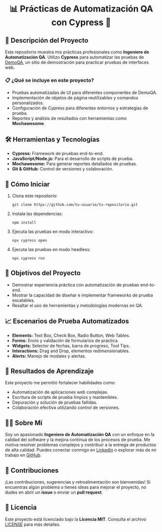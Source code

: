 <!DOCTYPE html>
<html lang="es">

<head>
  <meta charset="UTF-8">
  <meta name="viewport" content="width=device-width, initial-scale=1.0">
</head>

<body>

  <h1 align="center">📊 Prácticas de Automatización QA con Cypress 🧪</h1>
  
  

  <h2>🌟 Descripción del Proyecto</h2>
  <p>Este repositorio muestra mis prácticas profesionales como <strong>Ingeniero de Automatización QA</strong>. Utilizo <strong>Cypress</strong> para automatizar las pruebas de <a href="https://demoqa.com/" target="_blank">DemoQA</a>, un sitio de demostración para practicar pruebas de interfaces web.</p>

  <h3>📋 ¿Qué se incluye en este proyecto?</h3>
  <ul>
    <li>Pruebas automatizadas de UI para diferentes componentes de DemoQA.</li>
    <li>Implementación de objetos de página reutilizables y comandos personalizados.</li>
    <li>Configuración de Cypress para diferentes entornos y estrategias de prueba.</li>
    <li>Reportes y análisis de resultados con herramientas como <strong>Mochawesome</strong>.</li>
  </ul>

  <h2>🛠️ Herramientas y Tecnologías</h2>
  <ul>
    <li><strong>Cypress:</strong> Framework de pruebas end-to-end.</li>
    <li><strong>JavaScript/Node.js:</strong> Para el desarrollo de scripts de prueba.</li>
    <li><strong>Mochawesome:</strong> Para generar reportes detallados de pruebas.</li>
    <li><strong>Git & GitHub:</strong> Control de versiones y colaboración.</li>
  </ul>

  <h2>🚀 Cómo Iniciar</h2>
  <ol>
    <li>Clona este repositorio:</li>
    <pre><code>git clone https://github.com/tu-usuario/tu-repositorio.git</code></pre>
    <li>Instala las dependencias:</li>
    <pre><code>npm install</code></pre>
    <li>Ejecuta las pruebas en modo interactivo:</li>
    <pre><code>npx cypress open</code></pre>
    <li>Ejecuta las pruebas en modo headless:</li>
    <pre><code>npx cypress run</code></pre>
  </ol>

  <h2>🎯 Objetivos del Proyecto</h2>
  <ul>
    <li>Demostrar experiencia práctica con automatización de pruebas end-to-end.</li>
    <li>Mostrar la capacidad de diseñar e implementar frameworks de prueba escalables.</li>
    <li>Resaltar el uso de herramientas y metodologías modernas en QA.</li>
  </ul>

  <h2>📈 Escenarios de Prueba Automatizados</h2>
  <ul>
    <li><strong>Elements:</strong> Text Box, Check Box, Radio Button, Web Tables.</li>
    <li><strong>Forms:</strong> Envío y validación de formularios de práctica.</li>
    <li><strong>Widgets:</strong> Selector de fechas, barra de progreso, Tool Tips.</li>
    <li><strong>Interactions:</strong> Drag and Drop, elementos redimensionables.</li>
    <li><strong>Alerts:</strong> Manejo de modales y alertas.</li>
  </ul>

  <h2>📖 Resultados de Aprendizaje</h2>
  <p>Este proyecto me permitió fortalecer habilidades como:</p>
  <ul>
    <li>Automatización de aplicaciones web complejas.</li>
    <li>Escritura de scripts de prueba limpios y mantenibles.</li>
    <li>Depuración y solución de pruebas fallidas.</li>
    <li>Colaboración efectiva utilizando control de versiones.</li>
  </ul>

  <h2>👨‍💻 Sobre Mí</h2>
  <p>
    Soy un apasionado <strong>Ingeniero de Automatización QA</strong> con un enfoque en la calidad del software y la mejora continua de los procesos de prueba. 
    Me motiva resolver problemas complejos y contribuir a la entrega de productos de alta calidad. 
    Puedes conectar conmigo en <a href="https://www.linkedin.com/in/leandro-bouza/" target="_blank">LinkedIn</a> o explorar más de mi trabajo en <a href="https://github.com/JLeandroBouza" target="_blank">GitHub</a>.
  </p>

  <h2>🤝 Contribuciones</h2>
  <p>¡Las contribuciones, sugerencias y retroalimentación son bienvenidas! Si encuentras algún problema o tienes ideas para mejorar el proyecto, no dudes en abrir un <strong>issue</strong> o enviar un <strong>pull request</strong>.</p>

  <h2>📄 Licencia</h2>
  <p>Este proyecto está licenciado bajo la <strong>Licencia MIT</strong>. Consulta el archivo <a href="LICENSE">LICENSE</a> para más detalles.</p>

</body>

</html>

